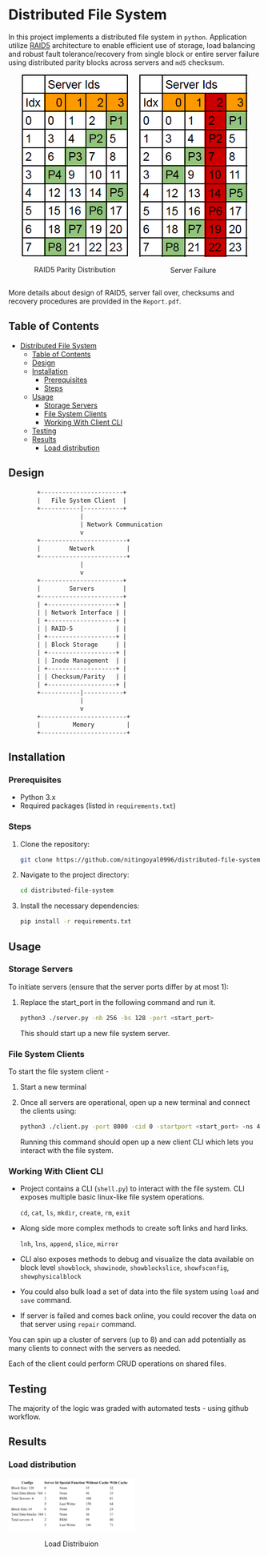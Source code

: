 # Distributed File System

In this project implements a distributed file system in `python`. Application utilize <u>RAID5</u> architecture to enable efficient use of storage, load balancing and robust fault tolerance/recovery from single block or entire server failure using distributed parity blocks across servers and `md5` checksum.

<div style="display: flex; justify-content: center; gap: 20px;">
    <div align="center" style="max-width: 45%;">
        <img src="images/image-3.png" />
        <p>RAID5 Parity Distribution</p>
    </div>
    <div align="center" style="max-width: 45%;">
        <img src="images/image-4.png" />
        <p>Server Failure</p>
    </div>
</div>

More details about design of RAID5, server fail over, checksums and recovery procedures are provided in the `Report.pdf`.

## Table of Contents

- [Distributed File System](#distributed-file-system)
  - [Table of Contents](#table-of-contents)
  - [Design](#design)
  - [Installation](#installation)
    - [Prerequisites](#prerequisites)
    - [Steps](#steps)
  - [Usage](#usage)
    - [Storage Servers](#storage-servers)
    - [File System Clients](#file-system-clients)
    - [Working With Client CLI](#working-with-client-cli)
  - [Testing](#testing)
  - [Results](#results)
    - [Load distribution](#load-distribution)

## Design

            +-----------------------+
            |   File System Client  |
            +-----------|-----------+
                        |
                        | Network Communication
                        v
            +------------------------+
            |        Network         |
            +------------------------+
                        |
                        v
            +-----------------------+
            |        Servers        |
            +-----------------------+
            | +-------------------+ |
            | | Network Interface | |
            | +-------------------+ |
            | | RAID-5            | |
            | +-------------------+ |
            | | Block Storage     | |
            | +-------------------+ |
            | | Inode Management  | |
            | +-------------------+ |
            | | Checksum/Parity   | |
            | +-------------------+ |
            +-----------|-----------+
                        |
                        v
            +------------------------+
            |         Memory         |
            +------------------------+

## Installation

### Prerequisites

- Python 3.x
- Required packages (listed in `requirements.txt`)

### Steps

1. Clone the repository:

    ```bash
    git clone https://github.com/nitingoyal0996/distributed-file-system.git
    ```

2. Navigate to the project directory:

    ```bash
    cd distributed-file-system
    ```

3. Install the necessary dependencies:

    ```bash
    pip install -r requirements.txt
    ```

## Usage

### Storage Servers

To initiate servers (ensure that the server ports differ by at most 1):

1. Replace the start_port in the following command and run it.

    ```bash
    python3 ./server.py -nb 256 -bs 128 -port <start_port>
    ```

    This should start up a new file system server.

### File System Clients

To start the file system client -

1. Start a new terminal
2. Once all servers are operational, open up a new terminal and connect the clients using:

    ```bash
    python3 ./client.py -port 8000 -cid 0 -startport <start_port> -ns 4 -nb <total_data_blocks>
    ```

    Running this command should open up a new client CLI which lets you interact with the file system.

### Working With Client CLI

- Project contains a CLI (`shell.py`) to interact with the file system. CLI exposes multiple basic linux-like file system operations.

    `cd`, `cat`, `ls`, `mkdir`, `create`, `rm`, `exit`
- Along side more complex methods to create soft links and hard links.

    `lnh`, `lns`, `append`, `slice`, `mirror`

- CLI also exposes methods to debug and visualize the data available on block level
    `showblock`, `showinode`, `showblockslice`, `showfsconfig`, `showphysicalblock`

- You could also bulk load a set of data into the file system using `load` and `save` command.

- If server is failed and comes back online, you could recover the data on that server using `repair` command.

You can spin up a cluster of servers (up to 8) and can add potentially as many clients to connect with the servers as needed.

Each of the client could perform CRUD operations on shared files.

## Testing

The majority of the logic was graded with automated tests - using github workflow.

## Results

### Load distribution 

<div align="center" style="max-width: 50%;">
    <img src="images/image.png" />
    <p>Load Distribuion</p>
</div>
